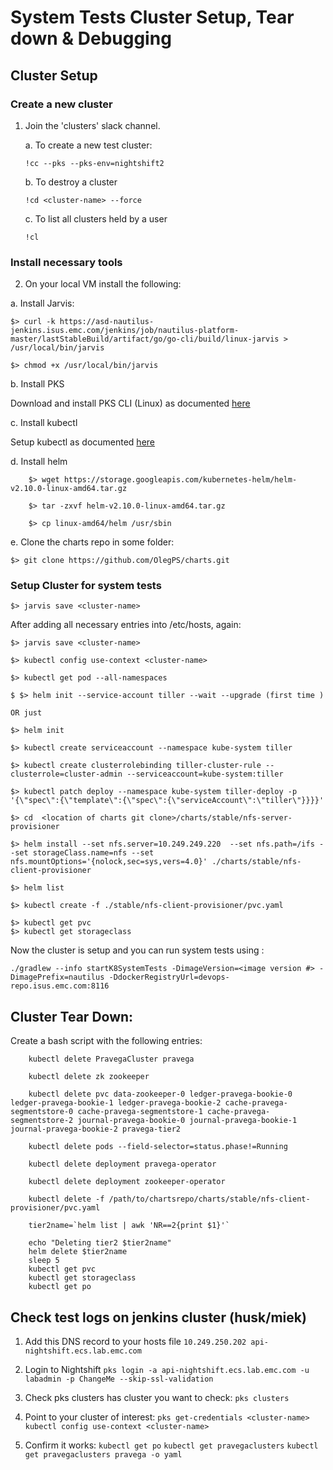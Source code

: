 # System Tests Cluster Setup, Tear down & Debugging

## Cluster Setup

### Create a new cluster 
1. Join the 'clusters' slack channel.

	a. To create a new test cluster:
	
	`!cc --pks --pks-env=nightshift2`

	b. To destroy a cluster 
	
	`!cd <cluster-name> --force`

	c. To list all clusters held by a user
	
	`!cl`

### Install necessary tools
2. On your local VM install the following:

a. Install Jarvis:

`$> curl -k https://asd-nautilus-jenkins.isus.emc.com/jenkins/job/nautilus-platform-master/lastStableBuild/artifact/go/go-cli/build/linux-jarvis > /usr/local/bin/jarvis`

`$> chmod +x /usr/local/bin/jarvis`

b. Install PKS

Download and install PKS CLI (Linux) as documented [here](https://network.pivotal.io/products/pivotal-container-service/)

c. Install kubectl

Setup kubectl as documented [here](https://kubernetes.io/docs/tasks/tools/install-kubectl/)

d. Install helm
```
    $> wget https://storage.googleapis.com/kubernetes-helm/helm-v2.10.0-linux-amd64.tar.gz
   
    $> tar -zxvf helm-v2.10.0-linux-amd64.tar.gz
    
    $> cp linux-amd64/helm /usr/sbin
```
e. Clone the charts repo in some folder:
```
$> git clone https://github.com/OlegPS/charts.git
```

### Setup Cluster for system tests

  ```$> jarvis save <cluster-name>```

  After adding all necessary entries into /etc/hosts, again: 
  
  ```
  $> jarvis save <cluster-name>

  $> kubectl config use-context <cluster-name>

  $> kubectl get pod --all-namespaces
  
  $ $> helm init --service-account tiller --wait --upgrade (first time )
  
  OR just
  
  $> helm init 
  
  $> kubectl create serviceaccount --namespace kube-system tiller
  
  $> kubectl create clusterrolebinding tiller-cluster-rule --clusterrole=cluster-admin --serviceaccount=kube-system:tiller

  $> kubectl patch deploy --namespace kube-system tiller-deploy -p '{\"spec\":{\"template\":{\"spec\":{\"serviceAccount\":\"tiller\"}}}}'
  
  $> cd  <location of charts git clone>/charts/stable/nfs-server-provisioner
  
  $> helm install --set nfs.server=10.249.249.220  --set nfs.path=/ifs --set storageClass.name=nfs --set nfs.mountOptions='{nolock,sec=sys,vers=4.0}' ./charts/stable/nfs-client-provisioner
  
  $> helm list
  
  $> kubectl create -f ./stable/nfs-client-provisioner/pvc.yaml
  
  $> kubectl get pvc
  $> kubectl get storageclass
  ```
  Now the cluster is setup and you can run system tests using :
  
 ```./gradlew --info startK8SystemTests -DimageVersion=<image version #> -DimagePrefix=nautilus -DdockerRegistryUrl=devops-repo.isus.emc.com:8116```
   
   
## Cluster Tear Down:

Create a bash script with the following entries:

```
	kubectl delete PravegaCluster pravega
	
	kubectl delete zk zookeeper
	
	kubectl delete pvc data-zookeeper-0 ledger-pravega-bookie-0 ledger-pravega-bookie-1 ledger-pravega-bookie-2 cache-pravega-		segmentstore-0 cache-pravega-segmentstore-1 cache-pravega-segmentstore-2 journal-pravega-bookie-0 journal-pravega-bookie-1 		journal-pravega-bookie-2 pravega-tier2
	
	kubectl delete pods --field-selector=status.phase!=Running
	
	kubectl delete deployment pravega-operator
	
	kubectl delete deployment zookeeper-operator
	
	kubectl delete -f /path/to/chartsrepo/charts/stable/nfs-client-provisioner/pvc.yaml
	
	tier2name=`helm list | awk 'NR==2{print $1}'`
	
	echo "Deleting tier2 $tier2name"
	helm delete $tier2name
	sleep 5
	kubectl get pvc
	kubectl get storageclass
	kubectl get po
```

## Check test logs on jenkins cluster (husk/miek)
  
 1. Add this DNS record to your hosts file
`10.249.250.202 api-nightshift.ecs.lab.emc.com`

 2. Login to Nightshift
`pks login -a api-nightshift.ecs.lab.emc.com -u labadmin -p ChangeMe --skip-ssl-validation`

 3. Check pks clusters has cluster you want to check:
    `pks clusters`
 
 4. Point to your cluster of interest:
    `pks get-credentials <cluster-name>`
    `kubectl config use-context <cluster-name>`
    
 5. Confirm it works:
    `kubectl get po`
    `kubectl get pravegaclusters`
    `kubectl get pravegaclusters pravega -o yaml`
